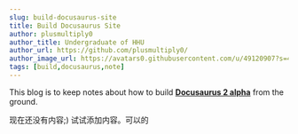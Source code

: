 ```yaml
---
slug: build-docusaurus-site
title: Build Docusaurus Site
author: plusmultiply0
author_title: Undergraduate of HHU
author_url: https://github.com/plusmultiply0/
author_image_url: https://avatars0.githubusercontent.com/u/49120907?s=460&u=2e85146bc63952ab4910cd448b67b0a6a66f5e93&v=4
tags: [build,docusaurus,note]
---
```


This blog is to keep notes about how to build [**Docusaurus 2 alpha**](https://v2.docusaurus.io/) from the ground.

<!--truncate-->

现在还没有内容;)
试试添加内容。可以的